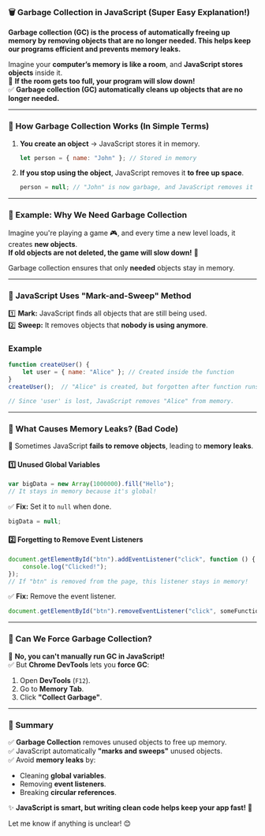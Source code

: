 ### **🗑️ Garbage Collection in JavaScript (Super Easy Explanation!)**

**Garbage collection (GC) is the process of automatically freeing up memory by removing objects that are no longer needed. This helps keep our programs efficient and prevents memory leaks.**

Imagine your **computer’s memory is like a room**, and **JavaScript stores objects** inside it.  
🛑 **If the room gets too full, your program will slow down!**  
✅ **Garbage collection (GC) automatically cleans up objects that are no longer needed.**  

---

### **🔹 How Garbage Collection Works (In Simple Terms)**
1. **You create an object** → JavaScript stores it in memory.  
   ```js
   let person = { name: "John" }; // Stored in memory
   ```
2. **If you stop using the object**, JavaScript removes it **to free up space**.  
   ```js
   person = null; // "John" is now garbage, and JavaScript removes it
   ```

---

### **🔹 Example: Why We Need Garbage Collection**
Imagine you're playing a game 🎮, and every time a new level loads, it creates **new objects**.  
**If old objects are not deleted, the game will slow down!** 🚀  

Garbage collection ensures that only **needed** objects stay in memory.

---

### **🔹 JavaScript Uses "Mark-and-Sweep" Method**
1️⃣ **Mark:** JavaScript finds all objects that are still being used.  
2️⃣ **Sweep:** It removes objects that **nobody is using anymore**.

### **Example**
```js
function createUser() {
    let user = { name: "Alice" }; // Created inside the function
}
createUser();  // "Alice" is created, but forgotten after function runs

// Since 'user' is lost, JavaScript removes "Alice" from memory.
```

---

### **🔹 What Causes Memory Leaks? (Bad Code)**
🚨 Sometimes JavaScript **fails to remove objects**, leading to **memory leaks**.

#### **1️⃣ Unused Global Variables**
```js
var bigData = new Array(1000000).fill("Hello"); 
// It stays in memory because it's global!
```
✅ **Fix:** Set it to `null` when done.
```js
bigData = null;
```

#### **2️⃣ Forgetting to Remove Event Listeners**
```js
document.getElementById("btn").addEventListener("click", function () {
    console.log("Clicked!");
});
// If "btn" is removed from the page, this listener stays in memory!
```
✅ **Fix:** Remove the event listener.
```js
document.getElementById("btn").removeEventListener("click", someFunction);
```

---

### **🔹 Can We Force Garbage Collection?**
🚫 **No, you can't manually run GC in JavaScript!**  
✅ But **Chrome DevTools** lets you **force GC**:
1. Open **DevTools** (`F12`).
2. Go to **Memory Tab**.
3. Click **"Collect Garbage"**.

---

### **🎯 Summary**
✅ **Garbage Collection** removes unused objects to free up memory.  
✅ JavaScript automatically **"marks and sweeps"** unused objects.  
✅ Avoid **memory leaks** by:
   - Cleaning **global variables**.
   - Removing **event listeners**.
   - Breaking **circular references**.

✨ **JavaScript is smart, but writing clean code helps keep your app fast!** 🚀

Let me know if anything is unclear! 😊